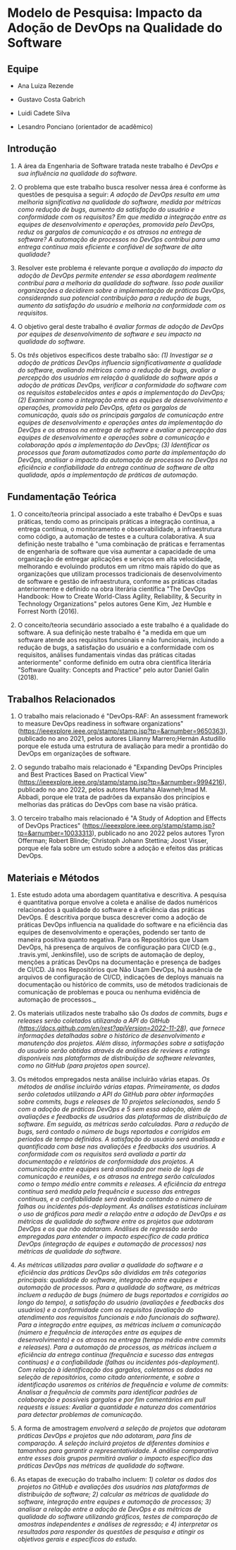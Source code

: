 # Modelo de Pesquisa: Impacto da Adoção de DevOps na Qualidade do Software

## Equipe

* Ana Luiza Rezende
* Gustavo Costa Gabrich
* Luidi Cadete Silva

* Lesandro Ponciano (orientador de acadêmico)

## Introdução

1. A área da Engenharia de Software tratada neste trabalho é _DevOps e sua influência na qualidade do software._

2. O problema que este trabalho busca resolver nessa área é conforme às questões de pesquisa a seguir: _A adoção de DevOps resulta em uma melhoria significativa na qualidade do software, medida por métricas como redução de bugs, aumento da satisfação do usuário e conformidade com os requisitos? Em que medida a integração entre as equipes de desenvolvimento e operações, promovida pelo DevOps, reduz os gargalos de comunicação e os atrasos na entrega de software? A automação de processos no DevOps contribui para uma entrega contínua mais eficiente e confiável de software de alta qualidade?_

3. Resolver este problema é relevante porque _a avaliação do impacto da adoção de DevOps permite entender se essa abordagem realmente contribui para a melhoria da qualidade do software. Isso pode auxiliar organizações a decidirem sobre a implementação de práticas DevOps, considerando sua potencial contribuição para a redução de bugs, aumento da satisfação do usuário e melhoria na conformidade com os requisitos._

4. O objetivo geral deste trabalho é _avaliar formas de adoção de DevOps por equipes de desenvolvimento de software e seu impacto na qualidade do software._

5. Os *três* objetivos específicos deste trabalho são: _(1) Investigar se a adoção de práticas DevOps influencia significativamente a qualidade do software, avaliando métricas como a redução de bugs, avaliar a percepção dos usuários em relação à qualidade do software após a adoção de práticas DevOps, verificar a conformidade do software com os requisitos estabelecidos antes e após a implementação do DevOps; (2) Examinar como a integração entre as equipes de desenvolvimento e operações, promovida pelo DevOps, afeta os gargalos de comunicação, quais são os principais gargalos de comunicação entre equipes de desenvolvimento e operações antes da implementação do DevOps e os atrasos na entrega de software e avaliar a percepção das equipes de desenvolvimento e operações sobre a comunicação e colaboração após a implementação do DevOps; (3) Identificar os processos que foram automatizados como parte da implementação do DevOps, analisar o impacto da automação de processos no DevOps na eficiência e confiabilidade da entrega contínua de software de alta qualidade, após a implementação de práticas de automação._


## Fundamentação Teórica

1. O conceito/teoria principal associado a este trabalho é DevOps e suas práticas, tendo como as principais práticas a integração contínua, a entrega contínua, o monitoramento e observabilidade, a infraestrutura como código, a automação de testes e a cultura colaborativa.  A sua definição neste trabalho é "uma combinação de práticas e ferramentas de engenharia de software que visa aumentar a capacidade de uma organização de entregar aplicações e serviços em alta velocidade, melhorando e evoluindo produtos em um ritmo mais rápido do que as organizações que utilizam processos tradicionais de desenvolvimento de software e gestão de infraestrutura, conforme as práticas citadas anteriormente e definido na obra literária científica "The DevOps Handbook: How to Create World-Class Agility, Reliability, & Security in Technology Organizations" pelos autores Gene Kim, Jez Humble e Forrest North (2016).

2. O conceito/teoria secundário associado a este trabalho é a qualidade do software. A sua definição neste trabalho é "a medida em que um software atende aos requisitos funcionais e não funcionais, incluindo a redução de bugs, a satisfação do usuário e a conformidade com os requisitos, análises fundamentais vindas das práticas citadas anteriormente" conforme definido em outra obra científica literária "Software Quality: Concepts and Practice" pelo autor Daniel Galin (2018).


## Trabalhos Relacionados

1. O trabalho mais relacionado é "DevOps-RAF: An assessment framework to measure DevOps readiness in software organizations" (https://ieeexplore.ieee.org/stamp/stamp.jsp?tp=&arnumber=9650363), publicado no ano 2021, pelos autores Lilianny Marrero;Hernán Astudillo porque ele estuda uma estrutura de avaliação para medir a prontidão do DevOps em organizações de software.

2. O segundo trabalho mais relacionado é "Expanding DevOps Principles and Best Practices Based on Practical View" (https://ieeexplore.ieee.org/stamp/stamp.jsp?tp=&arnumber=9994216), publicado no ano 2022, pelos autores Muntaha Alawneh;Imad M. Abbadi, porque ele trata de padrões da expansão dos princípios e melhorias das práticas do DevOps com base na visão prática.

3. O terceiro trabalho mais relacionado é "A Study of Adoption and Effects of DevOps Practices" (https://ieeexplore.ieee.org/stamp/stamp.jsp?tp=&arnumber=10033313), publicado no ano 2022 pelos autores Tyron Offerman; Robert Blinde; Christoph Johann Stettina; Joost Visser, porque ele fala sobre um estudo sobre a adoção e efeitos das práticas DevOps.

## Materiais e Métodos

1. Este estudo adota uma abordagem quantitativa e descritiva. A pesquisa é quantitativa porque envolve a coleta e análise de dados numéricos relacionados à qualidade do software e à eficiência das práticas DevOps. É descritiva porque busca descrever como a adoção de práticas DevOps influencia na qualidade do software e na eficiência das equipes de desenvolvimento e operações, podendo ser tanto de maneira positiva quanto negativa. Para os Repositórios que Usam DevOps, há presença de arquivos de configuração para CI/CD (e.g., .travis.yml, Jenkinsfile), uso de scripts de automação de deploy, menções a práticas DevOps na documentação e presença de badges de CI/CD. Já nos Repositórios que Não Usam DevOps, há ausência de arquivos de configuração de CI/CD, indicações de deploys manuais na documentação ou histórico de commits, uso de métodos tradicionais de comunicação de problemas e pouca ou nenhuma evidência de automação de processos._

2. Os materiais utilizados neste trabalho são _Os dados de commits, bugs e releases serão coletados utilizando a API do GitHub (https://docs.github.com/en/rest?apiVersion=2022-11-28), que fornece informações detalhadas sobre o histórico de desenvolvimento e manutenção dos projetos. Além disso, informações sobre a satisfação do usuário serão obtidas através de análises de reviews e ratings disponíveis nas plataformas de distribuição de software relevantes, como no GitHub (para projetos open source)._

3. Os métodos empregados nesta análise incluirão várias etapas. _Os métodos de análise incluirão várias etapas. Primeiramente, os dados serão coletados utilizando a API do GitHub para obter informações sobre commits, bugs e releases de 10 projetos selecionados, sendo 5 com a adoção de práticas DevOps e 5 sem essa adoção, além de avaliações e feedbacks de usuários das plataformas de distribuição de software. Em seguida, as métricas serão calculadas. Para a redução de bugs, será contado o número de bugs reportados e corrigidos em períodos de tempo definidos. A satisfação do usuário será analisada e quantificada com base nas avaliações e feedbacks dos usuários. A conformidade com os requisitos será avaliada a partir da documentação e relatórios de conformidade dos projetos. A comunicação entre equipes será analisada por meio de logs de comunicação e reuniões, e os atrasos na entrega serão calculados como o tempo médio entre commits e releases. A eficiência da entrega contínua será medida pela frequência e sucesso das entregas contínuas, e a confiabilidade será avaliada contando o número de falhas ou incidentes pós-deployment. As análises estatísticas incluíram o uso de gráficos para medir a relação entre a adoção de DevOps e as métricas de qualidade do software entre os projetos que adotaram DevOps e os que não adotaram. Análises de regressão serão empregadas para entender o impacto específico de cada prática DevOps (integração de equipes e automação de processos) nas métricas de qualidade do software._

4.  _As métricas utilizadas para avaliar a qualidade do software e a eficiência das práticas DevOps são divididas em três categorias principais: qualidade do software, integração entre equipes e automação de processos. Para a qualidade do software, as métricas incluem a redução de bugs (número de bugs reportados e corrigidos ao longo do tempo), a satisfação do usuário (avaliações e feedbacks dos usuários) e a conformidade com os requisitos (avaliação do atendimento aos requisitos funcionais e não funcionais do software). Para a integração entre equipes, as métricas incluem a comunicação (número e frequência de interações entre as equipes de desenvolvimento) e os atrasos na entrega (tempo médio entre commits e releases). Para a automação de processos, as métricas incluem a eficiência da entrega contínua (frequência e sucesso das entregas contínuas) e a confiabilidade (falhas ou incidentes pós-deployment). Com relação à identificação dos gargalos, coletamos os dados na seleção de repositórios, como citado anteriormente, e sobre a identificação usaremos os critérios de frequência e volume de commits: Analisar a frequência de commits para identificar padrões de colaboração e possíveis gargalos e por fim comentários em pull requests e issues: Avaliar a quantidade e natureza dos comentários para detectar problemas de comunicação._

5. A forma de amostragem _envolverá a seleção de projetos que adotaram práticas DevOps e projetos que não adotaram, para fins de comparação. A seleção incluirá projetos de diferentes domínios e tamanhos para garantir a representatividade. A análise comparativa entre esses dois grupos permitirá avaliar o impacto específico das práticas DevOps nas métricas de qualidade do software._

6. As etapas de execução do trabalho incluem: _1) coletar os dados dos projetos no GitHub e avaliações dos usuários nas plataformas de distribuição de software; 2) calcular as métricas de qualidade do software, integração entre equipes e automação de processos; 3) analisar a relação entre a adoção de DevOps e as métricas de qualidade do software utilizando gráficos, testes de comparação de amostras independentes e análises de regressão; e 4) interpretar os resultados para responder às questões de pesquisa e atingir os objetivos gerais e específicos do estudo._
